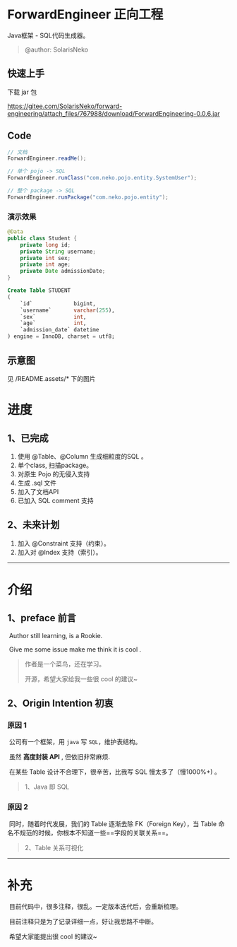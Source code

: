 # ForwardEngineer 正向工程

Java框架 - SQL代码生成器。

> @author: SolarisNeko

## 快速上手

下载 jar 包

https://gitee.com/SolarisNeko/forward-engineering/attach_files/767988/download/ForwardEngineering-0.0.6.jar

## Code
```java
// 文档
ForwardEngineer.readMe();

// 单个 pojo -> SQL
ForwardEngineer.runClass("com.neko.pojo.entity.SystemUser");

// 整个 package -> SQL
ForwardEngineer.runPackage("com.neko.pojo.entity");

```
### 演示效果
```java
@Data
public class Student {
    private long id;
    private String username;
    private int sex;
    private int age;
    private Date admissionDate;
}
```
```sql
Create Table STUDENT
(
    `id`             bigint,
    `username`       varchar(255),
    `sex`            int,
    `age`            int,
    `admission_date` datetime
) engine = InnoDB, charset = utf8;
```



## 示意图
见 /README.assets/* 下的图片

# 进度

## 1、已完成

1. 使用 @Table、@Column 生成细粒度的SQL 。
2. 单个class, 扫描package。
3. 对原生 Pojo 的无侵入支持
4. 生成 .sql 文件
5. 加入了文档API
6. 已加入 SQL comment 支持


## 2、未来计划

1. 加入 @Constraint 支持（约束）。
2. 加入对 @Index 支持（索引）。



------

# 介绍

## 1、preface 前言

​	Author still learning, is a Rookie.

​	Give me some issue make me think it is cool .

> 作者是一个菜鸟，还在学习。
>
> 开源，希望大家给我一些很 cool 的建议~

## 2、Origin Intention 初衷

### 原因 1

​	公司有一个框架，用 `java` 写 `SQL`，维护表结构。

​	虽然 **高度封装 API** , 但依旧非常麻烦.

​	在某些 Table 设计不合理下，很辛苦，比我写 SQL 慢太多了（慢1000%+) 。

> 1、Java 即 SQL

### 原因 2

​	同时，随着时代发展，我们的 Table 逐渐去除 FK（Foreign Key），当 Table 命名不规范的时候，你根本不知道一些==字段的关联关系==。

> 2、Table 关系可视化



---------

# 补充

​	目前代码中，很多注释，很乱。一定版本迭代后，会重新梳理。

​	目前注释只是为了记录详细一点，好让我思路不中断。

​	希望大家能提出很 cool 的建议~

